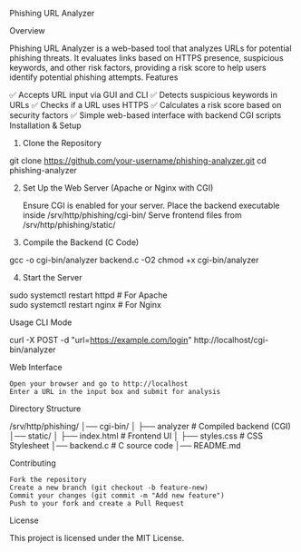 Phishing URL Analyzer

Overview

Phishing URL Analyzer is a web-based tool that analyzes URLs for potential phishing threats. It evaluates links based on HTTPS presence, suspicious keywords, and other risk factors, providing a risk score to help users identify potential phishing attempts.
Features

✅ Accepts URL input via GUI and CLI
✅ Detects suspicious keywords in URLs
✅ Checks if a URL uses HTTPS
✅ Calculates a risk score based on security factors
✅ Simple web-based interface with backend CGI scripts
Installation & Setup
1. Clone the Repository

git clone https://github.com/your-username/phishing-analyzer.git
cd phishing-analyzer

2. Set Up the Web Server (Apache or Nginx with CGI)

    Ensure CGI is enabled for your server.
    Place the backend executable inside /srv/http/phishing/cgi-bin/
    Serve frontend files from /srv/http/phishing/static/

3. Compile the Backend (C Code)

gcc -o cgi-bin/analyzer backend.c -O2
chmod +x cgi-bin/analyzer

4. Start the Server

sudo systemctl restart httpd  # For Apache  
sudo systemctl restart nginx  # For Nginx  

Usage
CLI Mode

curl -X POST -d "url=https://example.com/login" http://localhost/cgi-bin/analyzer

Web Interface

    Open your browser and go to http://localhost
    Enter a URL in the input box and submit for analysis

Directory Structure

/srv/http/phishing/
│── cgi-bin/
│   ├── analyzer   # Compiled backend (CGI)
│── static/
│   ├── index.html # Frontend UI
│   ├── styles.css # CSS Stylesheet
│── backend.c      # C source code
│── README.md

Contributing

    Fork the repository
    Create a new branch (git checkout -b feature-new)
    Commit your changes (git commit -m "Add new feature")
    Push to your fork and create a Pull Request

License

This project is licensed under the MIT License.
